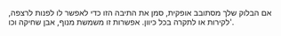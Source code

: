 אם הבלוק שלך מסתובב אופקית, סמן את התיבה הזו כדי לאפשר לו לפנות לרצפה, לקירות או לתקרה בכל כיוון. אפשרות זו משמשת מנוף, אבן שחיקה וכו'.
